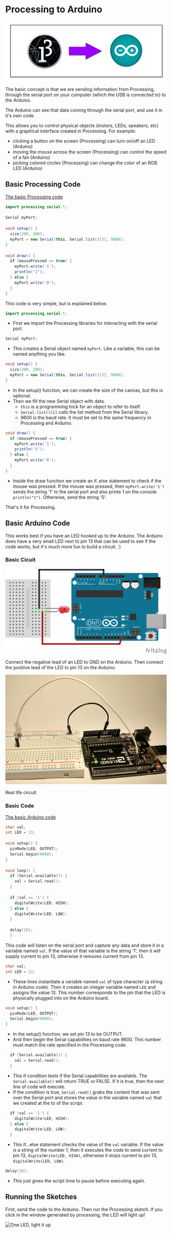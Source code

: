 # Processing to Arduino

![Processing to Arduino](processing-arduino.png)


The basic concept is that we are sending information from Processing, through
the serial port on your computer (which the USB is connected to) to the
Arduino.

The Arduino can see that data coming through the serial port, and use it in
it's own code.

This allows you to control physical objects (motors, LEDs, speakers, etc) with a
graphical interface created in Processing. For example:
- clicking a button on the screen (Processing) can turn on/off an LED (Arduino)
- moving the mouse across the screen (Processing) can control the speed of a fan (Arduino)
- picking colored circles (Processing) can change the color of an RGB LED (Arduino)


## Basic Processing Code

[The basic Processing code](processingToArduino/processingToArduino.pde)

```java
import processing.serial.*;

Serial myPort;

void setup() {
  size(200, 200);
  myPort = new Serial(this, Serial.list()[3], 9600);
}

void draw() {
  if (mousePressed == true) {
    myPort.write('1');
    println("1");
  } else {
    myPort.write('0');
  }
}
```

This code is very simple, but is explained below.

```java
import processing.serial.*;
```
- First we import the Processing libraries for interacting with the serial port.

```java
Serial myPort;
```
- This creates a Serial object named `myPort`. Like a variable, this can be
  named anything you like.

```java
void setup() {
  size(200, 200);
  myPort = new Serial(this, Serial.list()[3], 9600);
}
```
- In the setup() function, we can create the size of the canvas, but this is
  optional.
- Then we fill the new Serial object with data.
  - `this` is a programming trick for an object to refer to itself. 
  - `Serial.list()[1]` calls the list method from the Serial library. 
  - 9600 is the baud rate. It must be set to the same frequency in Processing and
    Arduino.

```java
void draw() {
  if (mousePressed == true) {
    myPort.write('1');
    println("1");
  } else {
    myPort.write('0');
  }
}
```
- Inside the draw function we create an if..else statement to check if the
  mouse was pressed. If the mouse was pressed, then `myPort.write('1')` sends
  the string '1' to the serial port and also prints 1 on the console
  `println("1")`. Otherwise, send the string '0'.

That's it for Processing.

## Basic Arduino Code
This works best if you have an LED hooked up to the Arduino. The Arduino does
have a very small LED next to pin 13 that can be used to see if the code works,
but it's much more fun to build a circuit. :)

### Basic Cicuit
![Basic LED circuit](OneLED_bb.png)

Connect the negative lead of an LED to GND on the Arduino. Then connect the
positive lead of the LED to pin 13 on the Arduino.

![One LED](oneLED.jpg)

Real life circuit

### Basic Code

[The basic Arduino code](arduinoFromProcessing/arduinoFromProcessing.ino)
```c++
char val;
int LED = 13;

void setup() {
  pinMode(LED, OUTPUT);
  Serial.begin(9600);
}

void loop() {
  if (Serial.available()) {
    val = Serial.read();
  }

  if (val == '1') {
    digitalWrite(LED, HIGH);
  } else {
    digitalWrite(LED, LOW);
  }

  delay(10);
  }
```
This code will listen on the serial port and capture any data and store it in a
variable named `val`. If the value of that variable is the string '1', then it
will supply current to pin 13, otherwise it removes current from pin 13.

```c++
char val;
int LED = 13;
```
- These lines instantiate a variable named `val` of type character (a string in
  Arduino code). Then it creates an integer variable named `LED` and assigns
  the value 13. This number corresponds to the pin that the LED is physically
  plugged into on the Arduino board.

```c++
void setup() {
  pinMode(LED, OUTPUT);
  Serial.begin(9600);
}
```
- In the setup() function, we set pin 13 to be OUTPUT.
- And then begin the Serial capabilities on baud rate 9600. This number must
  match the rate specified in the Processing code.

```c++
  if (Serial.available()) {
    val = Serial.read();
  }
```
- This if condition tests if the Serial capabilities are available. The
  `Serial.available()` will return TRUE or FALSE. If it is true, then the next
  line of code will execute.
- If the condition is true, `Serial.read()` grabs the content that was sent
  over the Serial port and stores the value in the variable named `val` that we
  created at the to of the script.

```c++
  if (val == '1') {
    digitalWrite(LED, HIGH);
  } else {
    digitalWrite(LED, LOW);
  }
```
- This if...else statement checks the value of the `val` variable. If the value
  is a string of the number 1, then it executes the code to send current to pin
  13, `digitalWrite(LED, HIGH)`, otherwise it stops current to pin 13,
  `digitalWrite(LED, LOW)`.

```c++
delay(10);
```
- This just gives the script time to pause before executing again.

## Running the Sketches

First, send the code to the Arduino. Then run the Processing sketch. If you
click in the window generated by processing, the LED will light up!

![One LED, light it up](oneLED.gif)
